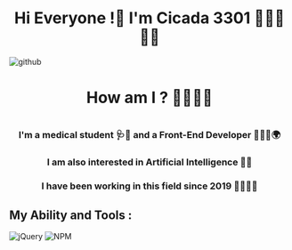 <h1 align=center>Hi Everyone !👋 I'm Cicada 3301 🧑🏻‍💻🏴‍☠</h1>

<img src="https://raw.githubusercontent.com/Cicada3301110/Cicada3301110/88e6a17a14ad43c5800e15e39961bcbd38532d45/Files/repository.svg" alt="github">

<h1 align="center">How am I ? 🤔🧑🏻‍💻<h1>

<h3 align="center">I'm a medical student 🩺🧬 and a Front-End Developer 🧑🏻‍💻🌍</h3>
<h3 align="center">I am also interested in Artificial Intelligence 🧠🤖</h3>
<h3 align="center">I have been working in this field since 2019 📆🧑🏻‍💻</h3>

<h2>My Ability and Tools :</h2>

![jQuery](https://img.shields.io/badge/jquery-%230769AD.svg?style=for-the-badge&logo=jquery&logoColor=white)    ![NPM](https://img.shields.io/badge/NPM-%23000000.svg?style=for-the-badge&logo=npm&logoColor=white)